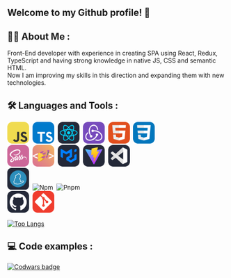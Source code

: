 ## Welcome to my Github profile! 👋

## :man_technologist: About Me :
Front-End developer with experience in creating SPA using React, Redux, TypeScript and having strong knowledge in native JS, CSS and semantic HTML.<br/>
Now I am improving my skills in this direction and expanding them with new technologies.

## :hammer_and_wrench: Languages and Tools :
<div>
  <img src="https://github.com/tandpfun/skill-icons/blob/main/icons/JavaScript.svg" title="JavaScript" alt="JavaScript" width="50" height="50"/>&nbsp;
  <img src="https://github.com/tandpfun/skill-icons/blob/main/icons/TypeScript.svg" title="TypeScript" alt="TypeScript" width="50" height="50"/>&nbsp;
  <img src="https://github.com/tandpfun/skill-icons/blob/main/icons/React-Dark.svg" title="React" alt="React" width="50" height="50"/>&nbsp;
  <img src="https://github.com/tandpfun/skill-icons/blob/main/icons/Redux.svg" title="Redux" alt="Redux " width="50" height="50"/>&nbsp;
  <img src="https://github.com/tandpfun/skill-icons/blob/main/icons/HTML.svg" title="HTML5" alt="HTML" width="50" height="50"/>&nbsp;
  <img src="https://github.com/tandpfun/skill-icons/blob/main/icons/CSS.svg"  title="CSS3" alt="CSS" width="50" height="50"/>&nbsp;
</div>

<div>
  <img src="https://github.com/tandpfun/skill-icons/blob/main/icons/Sass.svg"  title="Sass" alt="Sass" width="50" height="50"/>&nbsp;
  <img src="https://github.com/tandpfun/skill-icons/blob/main/icons/StyledComponents.svg" title="StyledComponents.svg" alt="StyledComponents.svg" width="50" height="50"/>&nbsp;
  <img src="https://github.com/tandpfun/skill-icons/blob/main/icons/MaterialUI-Dark.svg" title="Material UI" alt="Material UI" width="50" height="50"/>&nbsp;
  <img src="https://github.com/tandpfun/skill-icons/blob/main/icons/Vite-Dark.svg" title="Vite" alt="Vite" width="50" height="50"/>&nbsp;
  <img src="https://github.com/tandpfun/skill-icons/blob/main/icons/VSCode-Dark.svg" title="VSCode" alt="Vscode" width="50" height="50"/>&nbsp;
</div>

<div>
  <img src="https://github.com/tandpfun/skill-icons/blob/main/icons/Yarn-Dark.svg" title="Yarn" alt="Yarn" width="50" height="50"/>&nbsp;
  <img src="https://github.com/tandpfun/skill-icons/blob/main/icons/Npm-Dark.svg" title="Npm" alt="Npm" width="50" height="50"/>&nbsp;
  <img src="https://github.com/tandpfun/skill-icons/blob/main/icons/Pnpm-Dark.svg" title="Pnpm" alt="Pnpm" width="50" height="50"/>&nbsp;
</div>

<div>
  <img src="https://github.com/tandpfun/skill-icons/blob/main/icons/Github-Dark.svg" title="Github" alt="Github" width="50" height="50"/>&nbsp;
  <img src="https://github.com/tandpfun/skill-icons/blob/main/icons/Git.svg" title="Git" **alt="Git" width="50" height="50"/>&nbsp;
</div>

[![Top Langs](https://github-readme-stats.vercel.app/api/top-langs/?username=MaksimSinicbIn&layout=compact&theme=vision-friendly-dark)](https://github.com/anuraghazra/github-readme-stats)

## :computer: Code examples :
[![Codwars badge](https://www.codewars.com/users/Maksim_SinicbIn/badges/large?theme=dark)](https://www.codewars.com/users/Maksim_SinicbIn) <br/>

<!--
**MaksimSinicbIn/MaksimSinicbIn** is a ✨ _special_ ✨ repository because its `README.md` (this file) appears on your GitHub profile.

Here are some ideas to get you started:

- 🔭 I’m currently working on ...
- 🌱 I’m currently learning ...
- 👯 I’m looking to collaborate on ...
- 🤔 I’m looking for help with ...
- 💬 Ask me about ...
- 📫 How to reach me: ...
- 😄 Pronouns: ...
- ⚡ Fun fact: ...
-->
